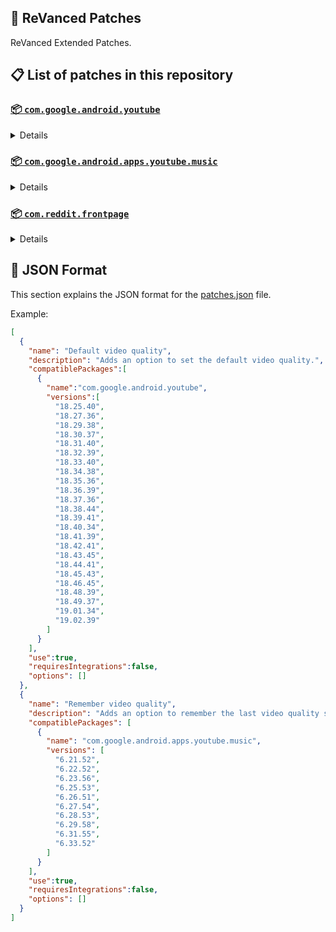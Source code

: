 ## 🧩 ReVanced Patches

ReVanced Extended Patches.

## 📋 List of patches in this repository

### [📦 `com.google.android.youtube`](https://play.google.com/store/apps/details?id=com.google.android.youtube)
<details>

| 💊 Patch | 📜 Description | 🏹 Target Version |
|:--------:|:--------------:|:-----------------:|
| `Add splash animation` | Adds old style splash animation. | 18.25.40 ~ 19.04.37 |
| `Alternative thumbnails` | Adds options to replace video thumbnails using the DeArrow API or image captures from the video. | 18.25.40 ~ 19.04.37 |
| `Ambient mode switch` | Adds an option to bypass the restrictions of ambient mode or disable it completely. | 18.25.40 ~ 19.04.37 |
| `Append time stamps information` | Adds an option to add the current video quality or playback speed in brackets next to the current time. | 18.25.40 ~ 19.04.37 |
| `Change player flyout panel toggles` | Adds an option to use text toggles instead of switch toggles within the additional settings menu. | 18.25.40 ~ 19.04.37 |
| `Change start page` | Adds an option to set which page the app opens in instead of the homepage. | 18.25.40 ~ 19.04.37 |
| `Custom branding heading` | Applies a custom heading in the top left corner within the app. | 18.25.40 ~ 19.04.37 |
| `Custom branding icon YouTube` | Change the YouTube launcher icon to the icon specified in options.json. | 18.25.40 ~ 19.04.37 |
| `Custom branding name YouTube` | Rename the YouTube app to the name specified in options.json. | 18.25.40 ~ 19.04.37 |
| `Custom double tap length` | Add 'double-tap to seek' value. | 18.25.40 ~ 19.04.37 |
| `Custom package name` | Changes the package name for the non-root build of YouTube and YouTube Music to the name specified in options.json. | all |
| `Custom playback speed` | Adds options to customize available playback speeds. | 18.25.40 ~ 19.04.37 |
| `Custom player overlay opacity` | Adds an option to change the opacity of the video player background when player controls are visible. | 18.25.40 ~ 19.04.37 |
| `Custom seekbar color` | Adds an option to customize seekbar colors in video players and video thumbnails. | 18.25.40 ~ 19.04.37 |
| `Default playback speed` | Adds an option to set the default playback speed. | 18.25.40 ~ 19.04.37 |
| `Default video quality` | Adds an option to set the default video quality. | 18.25.40 ~ 19.04.37 |
| `Disable HDR video` | Adds options to disable HDR video. | 18.25.40 ~ 19.04.37 |
| `Disable QUIC protocol` | Adds an option to disable CronetEngine's QUIC protocol. | 18.25.40 ~ 19.04.37 |
| `Disable auto captions` | Adds an option to disable captions from being automatically enabled. | 18.25.40 ~ 19.04.37 |
| `Disable haptic feedback` | Adds an option to disable haptic feedback when swiping the video player. | 18.25.40 ~ 19.04.37 |
| `Disable landscape mode` | Adds an option to disable landscape mode when entering fullscreen. | 18.25.40 ~ 19.04.37 |
| `Disable pip notification` | Disable pip notification when you first launch pip mode. | 18.25.40 ~ 19.04.37 |
| `Disable rolling number animations` | Adds an option to disable rolling number animations of video view count, user likes, and upload time. | 18.43.45 ~ 19.04.37 |
| `Disable shorts on startup` | Adds an option to disable the Shorts player from resuming on app startup when Shorts were last being watched. | 18.25.40 ~ 19.04.37 |
| `Disable speed overlay` | Adds an option to disable 'Play at 2x speed' when pressing and holding in the video player. | 18.25.40 ~ 19.04.37 |
| `Disable update screen` | Adds an option to disable the "Update your app" screen that appears when using an outdated client. | 18.25.40 ~ 19.04.37 |
| `Enable bottom player gestures` | Adds an option to enter fullscreen when swiping down below the video player. | 18.25.40 ~ 19.04.37 |
| `Enable compact controls overlay` | Adds an option to make the fullscreen controls compact. | 18.25.40 ~ 19.04.37 |
| `Enable debug logging` | Adds an option to enable debug logging. | 18.25.40 ~ 19.04.37 |
| `Enable external browser` | Adds an option to always open links in your browser instead of in the in-app-browser. | 18.25.40 ~ 19.04.37 |
| `Enable gradient loading screen` | Adds an option to enable gradient loading screen. | 18.25.40 ~ 19.04.37 |
| `Enable language switch` | Adds an option to enable or disable language switching toggle. | 18.25.40 ~ 19.04.37 |
| `Enable minimized playback` | Enables minimized and background playback. | 18.25.40 ~ 19.04.37 |
| `Enable new splash animation` | Adds an option to enable a new type of splash animation. | 18.25.40 ~ 19.04.37 |
| `Enable new thumbnail preview` | Adds an option to enables the new seekbar thumbnails preview. | 18.25.40 ~ 19.04.37 |
| `Enable old quality layout` | Adds an option to restore the old video quality menu with specific video resolution options. | 18.25.40 ~ 19.04.37 |
| `Enable open links directly` | Adds an option to skip over redirection URLs in external links. | 18.25.40 ~ 19.04.37 |
| `Enable seekbar tapping` | Adds an option to enable tap-to-seek on the seekbar of the video player. | 18.25.40 ~ 19.04.37 |
| `Enable song search` | Adds an option to enable song search in the voice search screen. | 18.30.37 ~ 19.04.37 |
| `Enable tablet mini player` | Adds an option to enable the tablet mini player layout. | 18.25.40 ~ 19.04.37 |
| `Enable tablet navigation bar` | Adds an option to enable the tablet navigation bar. | 18.25.40 ~ 19.04.37 |
| `Enable wide search bar` | Adds an option to replace the search icon with a wide search bar. This will hide the YouTube logo when active. | 18.25.40 ~ 19.04.37 |
| `Force fullscreen` | Adds an option to forcefully open videos in fullscreen. | 18.25.40 ~ 19.04.37 |
| `Force opus codec` | Adds an option to force the opus audio codec instead of the mp4a audio codec. | 18.25.40 ~ 19.04.37 |
| `Force video codec` | Adds an option to force the video codec. | 18.25.40 ~ 19.04.37 |
| `Hide account menu` | Adds the ability to hide account menu elements using a custom filter in the account menu and You tab. | 18.25.40 ~ 19.04.37 |
| `Hide animated button background` | Hides the background of the pause and play animated buttons in the Shorts player. | 18.25.40 ~ 19.04.37 |
| `Hide auto player popup panels` | Adds an option to hide panels (such as live chat) from opening automatically. | 18.25.40 ~ 19.04.37 |
| `Hide autoplay button` | Adds an option to hide the autoplay button in the video player. | 18.25.40 ~ 19.04.37 |
| `Hide autoplay preview` | Adds an option to hide the autoplay preview container when in fullscreen. | 18.25.40 ~ 19.04.37 |
| `Hide button container` | Adds options to hide action buttons below the video player. | 18.25.40 ~ 19.04.37 |
| `Hide captions button` | Adds an option to hide the captions button in the video player. | 18.25.40 ~ 19.04.37 |
| `Hide cast button` | Adds an option to hide the cast button. | 18.25.40 ~ 19.04.37 |
| `Hide category bar` | Adds an option to hide the category bar in feeds. | 18.25.40 ~ 19.04.37 |
| `Hide channel avatar section` | Adds an option to hide the channel avatar section of the subscription feed. | 18.25.40 ~ 19.04.37 |
| `Hide channel profile components` | Adds an option to hide channel profile components. | 18.25.40 ~ 19.04.37 |
| `Hide channel watermark` | Adds an option to hide creator's watermarks in the video player. | 18.25.40 ~ 19.04.37 |
| `Hide collapse button` | Adds an option to hide the collapse button in the video player. | 18.25.40 ~ 19.04.37 |
| `Hide comment component` | Adds options to hide components related to comments. | 18.25.40 ~ 19.04.37 |
| `Hide crowdfunding box` | Adds an option to hide the crowdfunding box between the player and video description. | 18.25.40 ~ 19.04.37 |
| `Hide description components` | Adds an option to hide description components. | 18.25.40 ~ 19.04.37 |
| `Hide double tap overlay filter` | Hides the double tap dark filter layer. | 18.25.40 ~ 19.04.37 |
| `Hide end screen cards` | Adds an option to hide suggested video cards at the end of the video in the video player. | 18.25.40 ~ 19.04.37 |
| `Hide end screen overlay` | Adds an option to hide the overlay in fullscreen when swiping up and at the end of videos. | 18.25.40 ~ 19.04.37 |
| `Hide feed flyout panel` | Adds the ability to hide feed flyout panel components using a custom filter. | 18.25.40 ~ 19.04.37 |
| `Hide filmstrip overlay` | Adds an option to hide filmstrip overlay in the video player. | 18.25.40 ~ 19.04.37 |
| `Hide floating microphone` | Adds an option to hide the floating microphone button when searching. | 18.25.40 ~ 19.04.37 |
| `Hide fullscreen panels` | Adds an option to hide panels such as live chat when in fullscreen. | 18.25.40 ~ 19.04.37 |
| `Hide general ads` | Adds options to hide general ads. | 18.25.40 ~ 19.04.37 |
| `Hide handle` | Adds options to hide the handle in the account switcher and You tab. | 18.25.40 ~ 19.04.37 |
| `Hide info cards` | Adds an option to hide info-cards in the video player. | 18.25.40 ~ 19.04.37 |
| `Hide latest videos button` | Adds options to hide latest videos button in home feed. | 18.25.40 ~ 19.04.37 |
| `Hide layout components` | Adds options to hide general layout components. | 18.25.40 ~ 19.04.37 |
| `Hide load more button` | Adds an option to hide the button under videos that loads similar videos. | 18.25.40 ~ 19.04.37 |
| `Hide mix playlists` | Adds an option to hide mix playlists in feed. | 18.25.40 ~ 19.04.37 |
| `Hide music button` | Adds an option to hide the YouTube Music button in the video player. | 18.25.40 ~ 19.04.37 |
| `Hide navigation buttons` | Adds options to hide and change navigation buttons (such as the Shorts button). | 18.25.40 ~ 19.04.37 |
| `Hide navigation label` | Adds an option to hide navigation bar labels. | 18.25.40 ~ 19.04.37 |
| `Hide player button background` | Hides the dark background surrounding the video player controls. | 18.25.40 ~ 19.04.37 |
| `Hide player flyout panel` | Adds options to hide player flyout panel components. | 18.25.40 ~ 19.04.37 |
| `Hide previous next button` | Adds an option to hide the previous and next buttons in the video player. | 18.25.40 ~ 19.04.37 |
| `Hide search term thumbnail` | Adds an option to hide thumbnails in the search term history. | 18.25.40 ~ 19.04.37 |
| `Hide seek message` | Adds an option to hide the 'Slide left or right to seek' or 'Release to cancel' message container in the video player. | 18.39.41 ~ 19.04.37 |
| `Hide seekbar` | Adds an option to hide the seekbar in video player and video thumbnails. | 18.25.40 ~ 19.04.37 |
| `Hide shorts components` | Adds options to hide components related to YouTube Shorts. | 18.25.40 ~ 19.04.37 |
| `Hide snack bar` | Adds an option to hide the snack bar action popup. | 18.25.40 ~ 19.04.37 |
| `Hide suggested actions` | Adds an option to hide the suggested actions bar inside the player. | 18.25.40 ~ 19.04.37 |
| `Hide suggested video overlay` | Adds an option to hide the suggested video overlay at the end of videos. | 18.25.40 ~ 19.04.37 |
| `Hide suggestions shelf` | Adds an option to hide the suggestions shelf in feed. | 18.25.40 ~ 19.04.37 |
| `Hide time stamp` | Adds an option to hide the timestamp in the bottom left of the video player. | 18.25.40 ~ 19.04.37 |
| `Hide toolbar button` | Adds an option to hide the button in the toolbar. | 18.25.40 ~ 19.04.37 |
| `Hide tooltip content` | Hides the tooltip box that appears on first install. | 18.25.40 ~ 19.04.37 |
| `Hide trending searches` | Adds an option to hide trending searches in the search bar. | 18.25.40 ~ 19.04.37 |
| `Hide video ads` | Adds an option to hide ads in the video player. | 18.25.40 ~ 19.04.37 |
| `Hide voice search button` | Hide voice search button in search bar. | 18.25.40 ~ 19.04.37 |
| `Keep landscape mode` | Adds an option to keep landscape mode when turning the screen off and on in fullscreen. | 18.42.41 ~ 19.04.37 |
| `Layout switch` | Adds an option to trick dpi to use tablet or phone layout. | 18.25.40 ~ 19.04.37 |
| `MaterialYou` | Enables MaterialYou theme for Android 12+ | 18.25.40 ~ 19.04.37 |
| `MicroG support` | Allows ReVanced Extended to run without root and under a different package name with MicroG. | 18.25.40 ~ 19.04.37 |
| `Overlay buttons` | Adds an option to display overlay buttons in the video player. | 18.25.40 ~ 19.04.37 |
| `Quick actions components` | Adds options to hide and customize components below the seekbar in fullscreen. | 18.25.40 ~ 19.04.37 |
| `Remove viewer discretion dialog` | Adds an option to remove the dialog that appears when opening a video that has been age-restricted by accepting it automatically. This does not bypass the age restriction. | 18.25.40 ~ 19.04.37 |
| `Return YouTube Dislike` | Shows the dislike count of videos using the Return YouTube Dislike API. | 18.25.40 ~ 19.04.37 |
| `Sanitize sharing links` | Adds an option to remove tracking query parameters from URLs when sharing links. | 18.25.40 ~ 19.04.37 |
| `Settings` | Applies mandatory patches to implement ReVanced Extended settings into the application. | 18.25.40 ~ 19.04.37 |
| `Shorts outline button` | Apply the outline icon to the action button of the Shorts player. | 18.25.40 ~ 19.04.37 |
| `SponsorBlock` | Integrates SponsorBlock which allows skipping video segments such as sponsored content. | 18.25.40 ~ 19.04.37 |
| `Spoof app version` | Adds options to spoof the YouTube client version. This can be used to restore old UI elements and features. | 18.25.40 ~ 19.04.37 |
| `Spoof device dimensions` | Adds an option to spoof the device dimensions which unlocks higher video qualities if they aren't available on the device. | 18.25.40 ~ 19.04.37 |
| `Spoof player parameters` | Adds options to spoof player parameters to prevent playback issues. | 18.25.40 ~ 19.04.37 |
| `Swipe controls` | Adds options to enable and configure volume and brightness swipe controls. | 18.25.40 ~ 19.04.37 |
| `Theme` | Change the app's theme to the values specified in options.json. | 18.25.40 ~ 19.04.37 |
| `Translations` | Add Crowdin translations for YouTube. | 18.25.40 ~ 19.04.37 |
</details>

### [📦 `com.google.android.apps.youtube.music`](https://play.google.com/store/apps/details?id=com.google.android.apps.youtube.music)
<details>

| 💊 Patch | 📜 Description | 🏹 Target Version |
|:--------:|:--------------:|:-----------------:|
| `Amoled` | Applies a pure black theme to some components. | 6.21.52+ |
| `Background play` | Enables playing music in the background. | 6.21.52+ |
| `Bitrate default value` | Sets the audio quality to "Always High" when you first install the app. | 6.21.52+ |
| `Certificate spoof` | Enables YouTube Music to work with Android Auto by spoofing the YouTube Music certificate. | 6.21.52+ |
| `Change start page` | Adds an option to set which page the app opens in instead of the homepage. | 6.21.52+ |
| `Custom branding icon YouTube Music` | Changes the YouTube Music app icon to the icon specified in options.json. | 6.21.52+ |
| `Custom branding name YouTube Music` | Renames the YouTube Music app to the name specified in options.json. | 6.21.52+ |
| `Custom package name` | Changes the package name for the non-root build of YouTube and YouTube Music to the name specified in options.json. | 6.21.52+ |
| `Custom playback speed` | Adds an option to customize available playback speeds. | 6.21.52+ |
| `Disable auto captions` | Adds an option to disable captions from being automatically enabled. | 6.21.52+ |
| `Disable overlay filter` | Removes the dark overlay when comment, share, save to playlist, and flyout panels are open. | 6.21.52+ |
| `Enable black navigation bar` | Adds an option to set the navigation bar color to black. | 6.21.52+ |
| `Enable color match player` | Adds an option to match the color of the miniplayer to the fullscreen player. Deprecated on YT Music 6.34.51+. | 6.21.52 ~ 6.33.52 |
| `Enable compact dialog` | Adds an option to enable the compact flyout menu on phones. | 6.21.52+ |
| `Enable custom filter` | Adds a custom filter which can be used to hide layout components. | 6.21.52+ |
| `Enable debug logging` | Adds an option to enable debug logging. | 6.21.52+ |
| `Enable force minimized player` | Adds an option to keep the miniplayer minimized even when another track is played. | 6.21.52+ |
| `Enable landscape mode` | Adds an option to enable landscape mode when rotating the screen on phones. | 6.21.52+ |
| `Enable minimized playback` | Enables playback in miniplayer for Kids music. | 6.21.52+ |
| `Enable old player background` | Adds an option to return the player background to the old style. Deprecated on YT Music 6.34.51+. | 6.21.52 ~ 6.33.52 |
| `Enable old player layout` | Adds an option to return the player layout to the old style. Deprecated on YT Music 6.31.55+. | 6.21.52 ~ 6.33.52 |
| `Enable old style library shelf` | Adds an option to return the library tab to the old style. | 6.21.52+ |
| `Enable old style miniplayer` | Adds an option to return the miniplayer to the old style. | 6.21.52+ |
| `Enable opus codec` | Adds an option use the opus audio codec instead of the mp4a audio codec. | 6.21.52+ |
| `Enable playback speed` | Adds an option to add a playback speed button to the flyout panel. | 6.21.52+ |
| `Enable zen mode` | Adds an option to change the player background to light grey to reduce eye strain. Deprecated on YT Music 6.34.51+. | 6.21.52 ~ 6.33.52 |
| `Exclusive audio playback` | Unlocks the option to play music without video. | 6.21.52+ |
| `Hide For You shelf` | Adds an option to hide the For You shelf from the homepage. | 6.21.52+ |
| `Hide account menu` | Adds the ability to hide account menu elements using a custom filter. | 6.21.52+ |
| `Hide action bar component` | Adds options to hide action bar components and replace the offline download button with an external download button. | 6.21.52+ |
| `Hide button shelf` | Adds an option to hide the button shelf from the homepage and explore tab. | 6.21.52+ |
| `Hide carousel shelf` | Adds an option to hide the carousel shelf from the homepage and explore tab. | 6.21.52+ |
| `Hide cast button` | Adds an option to hide the cast button. | 6.21.52+ |
| `Hide category bar` | Adds an option to hide the category bar. | 6.21.52+ |
| `Hide channel guidelines` | Adds an option to hide the channel guidelines at the top of the comments section. | 6.21.52+ |
| `Hide double tap overlay filter` | Removes the dark overlay when double-tapping to seek. | 6.21.52+ |
| `Hide emoji picker and time stamp` | Adds an option to hide the emoji picker and time stamp when typing comments. | 6.21.52+ |
| `Hide flyout panel` | Adds options to hide flyout panel components. | 6.21.52+ |
| `Hide fullscreen share button` | Adds an option to hide the share button in the fullscreen player. | 6.21.52+ |
| `Hide general ads` | Adds options to hide general ads. | 6.21.52+ |
| `Hide get premium` | Hides the "Get Music Premium" label from the account menu and settings. | 6.21.52+ |
| `Hide handle` | Adds an option to hide the handle in the account menu. | 6.21.52+ |
| `Hide history button` | Adds an option to hide the history button in the toolbar. | 6.21.52+ |
| `Hide navigation bar component` | Adds options to hide navigation bar components. | 6.21.52+ |
| `Hide new playlist button` | Adds an option to hide the "New playlist" button in the library. | 6.21.52+ |
| `Hide player overlay filter` | Removes the dark overlay when single-tapping player. | 6.21.52+ |
| `Hide playlist card` | Adds an option to hide the playlist card from the homepage. | 6.21.52+ |
| `Hide taste builder` | Hides the "Tell us which artists you like" card from the homepage. | 6.21.52+ |
| `Hide terms container` | Adds an option to hide the terms of service container in the account menu. | 6.21.52+ |
| `Hide tooltip content` | Hides the tooltip box that appears when opening the app for the first time. | 6.21.52+ |
| `Hide voice search button` | Hides the voice search button in the search bar. | 6.21.52+ |
| `MicroG support` | Allows YouTube Music to run without root and under a different package name with MicroG. | 6.21.52+ |
| `Remember playback speed` | Adds an option to remember the last playback speed selected. | 6.21.52+ |
| `Remember repeat state` | Adds an option to remember the state of the repeat toggle. | 6.21.52+ |
| `Remember shuffle state` | Adds an option to remember the state of the shuffle toggle. | 6.21.52+ |
| `Remember video quality` | Adds an option to remember the last video quality selected. | 6.21.52+ |
| `Remove viewer discretion dialog` | Adds an option to remove the dialog that appears when opening a video that has been age-restricted by accepting it automatically. This does not bypass the age restriction. | 6.21.52+ |
| `Replace cast button` | Adds an option to replace the cast button in the player with the "Open music" button. | 6.21.52+ |
| `Replace dismiss queue` | Adds an option to replace "Dismiss queue" with "Watch on YouTube" in the flyout menu. | 6.21.52+ |
| `Return YouTube Dislike` | Adds an option to show the dislike count of songs using the Return YouTube Dislike API. | 6.21.52+ |
| `Sanitize sharing links` | Adds an option to remove tracking query parameters from URLs when sharing links. | 6.21.52+ |
| `Settings` | Adds ReVanced Extended settings to YouTube Music. | 6.21.52+ |
| `SponsorBlock` | Adds options to enable and configure SponsorBlock, which can skip undesired video segments such as non-music sections. | 6.21.52+ |
| `Spoof app version` | Adds options to spoof the YouTube Music client version. This can remove the radio mode restriction in Canadian regions or disable real-time lyrics. | 6.21.52+ |
| `Translations` | Adds Crowdin translations for YouTube Music. | 6.21.52+ |
</details>

### [📦 `com.reddit.frontpage`](https://play.google.com/store/apps/details?id=com.reddit.frontpage)
<details>

| 💊 Patch | 📜 Description | 🏹 Target Version |
|:--------:|:--------------:|:-----------------:|
| `Change package name` | Changes the package name for Reddit to the name specified in options.json. | all |
| `Custom branding name Reddit` | Renames the Reddit app to the name specified in options.json. | all |
| `Disable screenshot popup` | Adds an option to disable the popup that shows up when taking a screenshot. | all |
| `Hide ads` | Adds options to hide ads. | all |
| `Hide navigation buttons` | Adds options to hide buttons in the navigation bar. | all |
| `Hide recently visited shelf` | Adds an option to hide the recently visited shelf in the sidebar. | all |
| `Hide toolbar button` | Adds an option to hide the r/place or Reddit recap button in the toolbar. | all |
| `Open links directly` | Adds an option to skip over redirection URLs in external links. | all |
| `Open links externally` | Adds an option to always open links in your browser instead of in the in-app-browser. | all |
| `Premium icon` | Unlocks premium app icons. | all |
| `Remove subreddit dialog` | Adds options to remove the NSFW community warning and notifications suggestion dialogs by dismissing them automatically. | all |
| `Sanitize sharing links` | Adds an option to remove tracking query parameters from URLs when sharing links. | all |
| `Settings` | Adds ReVanced Extended settings to Reddit. | all |
</details>



## 📝 JSON Format

This section explains the JSON format for the [patches.json](patches.json) file.

Example:

```json
[
  {
    "name": "Default video quality",
    "description": "Adds an option to set the default video quality.",
    "compatiblePackages":[
      {
        "name":"com.google.android.youtube",
        "versions":[
          "18.25.40",
          "18.27.36",
          "18.29.38",
          "18.30.37",
          "18.31.40",
          "18.32.39",
          "18.33.40",
          "18.34.38",
          "18.35.36",
          "18.36.39",
          "18.37.36",
          "18.38.44",
          "18.39.41",
          "18.40.34",
          "18.41.39",
          "18.42.41",
          "18.43.45",
          "18.44.41",
          "18.45.43",
          "18.46.45",
          "18.48.39",
          "18.49.37",
          "19.01.34",
          "19.02.39"
        ]
      }
    ],
    "use":true,
    "requiresIntegrations":false,
    "options": []
  },
  {
    "name": "Remember video quality",
    "description": "Adds an option to remember the last video quality selected.",
    "compatiblePackages": [
      {
        "name": "com.google.android.apps.youtube.music",
        "versions": [
          "6.21.52",
          "6.22.52",
          "6.23.56",
          "6.25.53",
          "6.26.51",
          "6.27.54",
          "6.28.53",
          "6.29.58",
          "6.31.55",
          "6.33.52"
        ]
      }
    ],
    "use":true,
    "requiresIntegrations":false,
    "options": []
  }
]
```